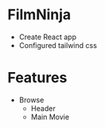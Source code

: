 # FilmNinja

- Create React app
- Configured tailwind css 



# Features

- Browse
  - Header
  - Main Movie
     